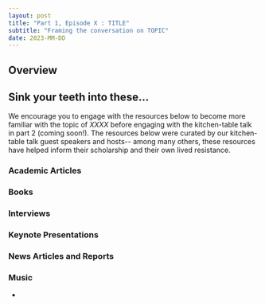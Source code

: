 ```yaml
---
layout: post
title: "Part 1, Episode X : TITLE"
subtitle: "Framing the conversation on TOPIC"
date: 2023-MM-DD
---
```


## Overview


## Sink your teeth into these...
We encourage you to engage with the resources below to become more familiar with the topic of *XXXX* before engaging with the kitchen-table talk in part 2 (coming soon!). The resources below were curated by our kitchen-table talk guest speakers and hosts-- among many others, these resources have helped inform their scholarship and their own lived resistance.

<!-- some suggested categories, dont need to use all -->
### Academic Articles
### Books
### Interviews
### Keynote Presentations
### News Articles and Reports
### Music
- 